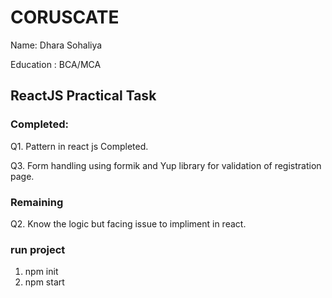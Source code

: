 # CORUSCATE
Name: Dhara Sohaliya

Education : BCA/MCA


## ReactJS Practical Task 

### Completed:
Q1. Pattern in react js Completed.

Q3. Form handling using formik and Yup library for validation of registration page.

### Remaining
Q2. Know the logic but facing issue to impliment in react.


###  run project

1. npm init
2. npm start

